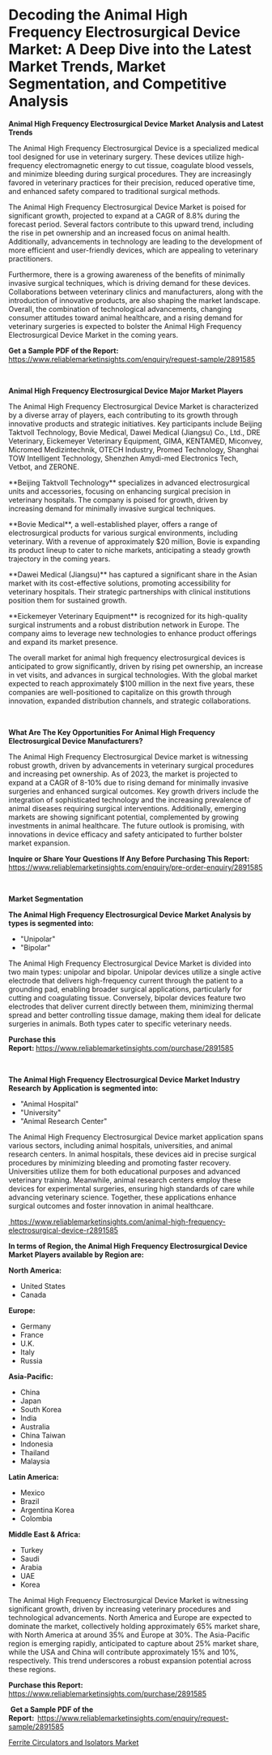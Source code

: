 <p><h1>Decoding the Animal High Frequency Electrosurgical Device Market: A Deep Dive into the Latest Market Trends, Market Segmentation, and Competitive Analysis</h1></p><p><strong>Animal High Frequency Electrosurgical Device Market Analysis and Latest Trends</strong></p>
<p><p>The Animal High Frequency Electrosurgical Device is a specialized medical tool designed for use in veterinary surgery. These devices utilize high-frequency electromagnetic energy to cut tissue, coagulate blood vessels, and minimize bleeding during surgical procedures. They are increasingly favored in veterinary practices for their precision, reduced operative time, and enhanced safety compared to traditional surgical methods.</p><p>The Animal High Frequency Electrosurgical Device Market is poised for significant growth, projected to expand at a CAGR of 8.8% during the forecast period. Several factors contribute to this upward trend, including the rise in pet ownership and an increased focus on animal health. Additionally, advancements in technology are leading to the development of more efficient and user-friendly devices, which are appealing to veterinary practitioners.</p><p>Furthermore, there is a growing awareness of the benefits of minimally invasive surgical techniques, which is driving demand for these devices. Collaborations between veterinary clinics and manufacturers, along with the introduction of innovative products, are also shaping the market landscape. Overall, the combination of technological advancements, changing consumer attitudes toward animal healthcare, and a rising demand for veterinary surgeries is expected to bolster the Animal High Frequency Electrosurgical Device Market in the coming years.</p></p>
<p><strong>Get a Sample PDF of the Report:&nbsp;</strong> <a href="https://www.reliablemarketinsights.com/enquiry/request-sample/2891585?utm_campaign=3196&utm_medium=2&utm_source=Github&utm_content=ia&utm_term=14032025&utm_id=animal-high-frequency-electrosurgical-device">https://www.reliablemarketinsights.com/enquiry/request-sample/2891585</a></p>
<p>&nbsp;</p>
<p><strong>Animal High Frequency Electrosurgical Device Major Market Players</strong></p>
<p><p>The Animal High Frequency Electrosurgical Device Market is characterized by a diverse array of players, each contributing to its growth through innovative products and strategic initiatives. Key participants include Beijing Taktvoll Technology, Bovie Medical, Dawei Medical (Jiangsu) Co., Ltd., DRE Veterinary, Eickemeyer Veterinary Equipment, GIMA, KENTAMED, Miconvey, Micromed Medizintechnik, OTECH Industry, Promed Technology, Shanghai TOW Intelligent Technology, Shenzhen Amydi-med Electronics Tech, Vetbot, and ZERONE.</p><p>**Beijing Taktvoll Technology** specializes in advanced electrosurgical units and accessories, focusing on enhancing surgical precision in veterinary hospitals. The company is poised for growth, driven by increasing demand for minimally invasive surgical techniques.</p><p>**Bovie Medical**, a well-established player, offers a range of electrosurgical products for various surgical environments, including veterinary. With a revenue of approximately $20 million, Bovie is expanding its product lineup to cater to niche markets, anticipating a steady growth trajectory in the coming years.</p><p>**Dawei Medical (Jiangsu)** has captured a significant share in the Asian market with its cost-effective solutions, promoting accessibility for veterinary hospitals. Their strategic partnerships with clinical institutions position them for sustained growth.</p><p>**Eickemeyer Veterinary Equipment** is recognized for its high-quality surgical instruments and a robust distribution network in Europe. The company aims to leverage new technologies to enhance product offerings and expand its market presence.</p><p>The overall market for animal high frequency electrosurgical devices is anticipated to grow significantly, driven by rising pet ownership, an increase in vet visits, and advances in surgical technologies. With the global market expected to reach approximately $100 million in the next five years, these companies are well-positioned to capitalize on this growth through innovation, expanded distribution channels, and strategic collaborations.</p></p>
<p>&nbsp;</p>
<p><strong>What Are The Key Opportunities For Animal High Frequency Electrosurgical Device Manufacturers?</strong></p>
<p><p>The Animal High Frequency Electrosurgical Device market is witnessing robust growth, driven by advancements in veterinary surgical procedures and increasing pet ownership. As of 2023, the market is projected to expand at a CAGR of 8-10% due to rising demand for minimally invasive surgeries and enhanced surgical outcomes. Key growth drivers include the integration of sophisticated technology and the increasing prevalence of animal diseases requiring surgical interventions. Additionally, emerging markets are showing significant potential, complemented by growing investments in animal healthcare. The future outlook is promising, with innovations in device efficacy and safety anticipated to further bolster market expansion.</p></p>
<p><strong>Inquire or Share Your Questions If Any Before Purchasing This Report:</strong> <a href="https://www.reliablemarketinsights.com/enquiry/pre-order-enquiry/2891585?utm_campaign=3196&utm_medium=2&utm_source=Github&utm_content=ia&utm_term=14032025&utm_id=animal-high-frequency-electrosurgical-device">https://www.reliablemarketinsights.com/enquiry/pre-order-enquiry/2891585</a></p>
<p>&nbsp;</p>
<p><strong>Market Segmentation</strong></p>
<p><strong>The Animal High Frequency Electrosurgical Device Market Analysis by types is segmented into:</strong></p>
<p><ul><li>"Unipolar"</li><li>"Bipolar"</li></ul></p>
<p><p>The Animal High Frequency Electrosurgical Device Market is divided into two main types: unipolar and bipolar. Unipolar devices utilize a single active electrode that delivers high-frequency current through the patient to a grounding pad, enabling broader surgical applications, particularly for cutting and coagulating tissue. Conversely, bipolar devices feature two electrodes that deliver current directly between them, minimizing thermal spread and better controlling tissue damage, making them ideal for delicate surgeries in animals. Both types cater to specific veterinary needs.</p></p>
<p><strong>Purchase this Report:&nbsp;</strong><a href="https://www.reliablemarketinsights.com/purchase/2891585?utm_campaign=3196&utm_medium=2&utm_source=Github&utm_content=ia&utm_term=14032025&utm_id=animal-high-frequency-electrosurgical-device">https://www.reliablemarketinsights.com/purchase/2891585</a></p>
<p>&nbsp;</p>
<p><strong>The Animal High Frequency Electrosurgical Device Market Industry Research by Application is segmented into:</strong></p>
<p><ul><li>"Animal Hospital"</li><li>"University"</li><li>"Animal Research Center"</li></ul></p>
<p><p>The Animal High Frequency Electrosurgical Device market application spans various sectors, including animal hospitals, universities, and animal research centers. In animal hospitals, these devices aid in precise surgical procedures by minimizing bleeding and promoting faster recovery. Universities utilize them for both educational purposes and advanced veterinary training. Meanwhile, animal research centers employ these devices for experimental surgeries, ensuring high standards of care while advancing veterinary science. Together, these applications enhance surgical outcomes and foster innovation in animal healthcare.</p></p>
<p><a href="https://www.reliablemarketinsights.com/animal-high-frequency-electrosurgical-device-r2891585?utm_campaign=3196&utm_medium=2&utm_source=Github&utm_content=ia&utm_term=14032025&utm_id=animal-high-frequency-electrosurgical-device">&nbsp;https://www.reliablemarketinsights.com/animal-high-frequency-electrosurgical-device-r2891585</a></p>
<p><strong>In terms of Region, the Animal High Frequency Electrosurgical Device Market Players available by Region are:</strong></p>
<p>
    <p> <strong> North America: </strong>
        <ul>
            <li>United States</li>
            <li>Canada</li>
        </ul>
        </p> 
    <p> <strong> Europe: </strong>
        <ul>
            <li>Germany</li>
            <li>France</li>
            <li>U.K.</li>
            <li>Italy</li>
            <li>Russia</li>
        </ul>
        </p> 
    <p> <strong> Asia-Pacific: </strong>
        <ul>
            <li>China</li>
            <li>Japan</li>
            <li>South Korea</li>
            <li>India</li>
            <li>Australia</li>
            <li>China Taiwan</li>
            <li>Indonesia</li>
            <li>Thailand</li>
            <li>Malaysia</li>
        </ul>
        </p> 
    <p> <strong> Latin America: </strong>
        <ul>
            <li>Mexico</li>
            <li>Brazil</li>
            <li>Argentina Korea</li>
            <li>Colombia</li>
        </ul>
        </p> 
    <p> <strong> Middle East & Africa: </strong>
        <ul>
            <li>Turkey</li>
            <li>Saudi</li>
            <li>Arabia</li>
            <li>UAE</li>
            <li>Korea</li>
        </ul>
    </p>
    </p>
<p><p>The Animal High Frequency Electrosurgical Device Market is witnessing significant growth, driven by increasing veterinary procedures and technological advancements. North America and Europe are expected to dominate the market, collectively holding approximately 65% market share, with North America at around 35% and Europe at 30%. The Asia-Pacific region is emerging rapidly, anticipated to capture about 25% market share, while the USA and China will contribute approximately 15% and 10%, respectively. This trend underscores a robust expansion potential across these regions.</p></p>
<p><strong>Purchase this Report: </strong><a href="https://www.reliablemarketinsights.com/purchase/2891585?utm_campaign=3196&utm_medium=2&utm_source=Github&utm_content=ia&utm_term=14032025&utm_id=animal-high-frequency-electrosurgical-device">https://www.reliablemarketinsights.com/purchase/2891585</a></p>
<p>&nbsp;<strong>Get a Sample PDF of the Report:&nbsp;&nbsp;</strong><a href="https://www.reliablemarketinsights.com/enquiry/request-sample/2891585?utm_campaign=3196&utm_medium=2&utm_source=Github&utm_content=ia&utm_term=14032025&utm_id=animal-high-frequency-electrosurgical-device">https://www.reliablemarketinsights.com/enquiry/request-sample/2891585</a></p>
<p><strong></strong></p>
<p><p><a href="https://github.com/geyangvayora/Market-Research-Report-List-1/blob/main/ferrite-circulators-and-isolators-market.md?utm_campaign=3196&utm_medium=2&utm_source=Github&utm_content=ia&utm_term=14032025&utm_id=animal-high-frequency-electrosurgical-device">Ferrite Circulators and Isolators Market</a></p></p>